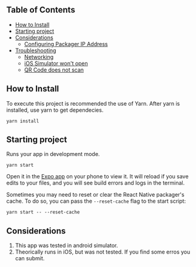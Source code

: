 ## Table of Contents

* [How to Install](#how-to-install)
* [Starting project](#starting-project)
* [Considerations](#environment-variables)
  * [Configuring Packager IP Address](#configuring-packager-ip-address)
* [Troubleshooting](#troubleshooting)
  * [Networking](#networking)
  * [iOS Simulator won't open](#ios-simulator-wont-open)
  * [QR Code does not scan](#qr-code-does-not-scan)

## How to Install

To execute this project is recommended the use of Yarn. After yarn is installed, use yarn to get dependecies.

```
yarn install
```

## Starting project

Runs your app in development mode.

```
yarn start
```

Open it in the [Expo app](https://expo.io) on your phone to view it. It will reload if you save edits to your files, and you will see build errors and logs in the terminal.

Sometimes you may need to reset or clear the React Native packager's cache. To do so, you can pass the `--reset-cache` flag to the start script:

```
yarn start -- --reset-cache
```

## Considerations

1. This app was tested in android simulator.
2. Theorically runs in iOS, but was not tested. If you find some erros you can submit.